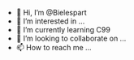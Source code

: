 - 👋 Hi, I’m @Bielespart
- 👀 I’m interested in ...
- 🌱 I’m currently learning C99
- 💞️ I’m looking to collaborate on ...
- 📫 How to reach me ...

<!---
Bielespart/Bielespart is a ✨ special ✨ repository because its `README.md` (this file) appears on your GitHub profile.
You can click the Preview link to take a look at your changes.
--->
